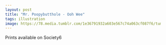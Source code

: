 ```yaml
---
layout: post
title: "Mr. Poopybutthole - Ooh Wee"
tags: illustration
image: https://78.media.tumblr.com/1e36791932a603e567c74a063cf087f6/tumblr_p3cgkdqp9z1qbng02o1_500.jpg
---
```


Prints available on Society6